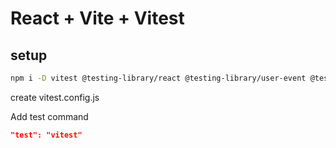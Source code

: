 # React + Vite + Vitest

## setup
```sh
npm i -D vitest @testing-library/react @testing-library/user-event @testing-library/jest-dom jsdom
```

create vitest.config.js

Add test command
```json
"test": "vitest"
```